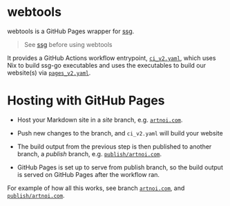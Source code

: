 # webtools

webtools is a GitHub Pages wrapper for [ssg](https://github.com/soyart/ssg).

> See [ssg](https://github.com/soyart/webtools) before using webtools

It provides a GitHub Actions workflow entrypoint, [`ci_v2.yaml`](./.github/workflows/ci_v2.yaml),
which uses Nix to build ssg-go executables and uses the executables to build our website(s) via
[`pages_v2.yaml`](./.github/workflows/pages_v2.yaml).

# Hosting with GitHub Pages

- Host your Markdown site in a *site* branch, e.g. [`artnoi.com`](https://github.com/soyart/webtools/tree/artnoi.com).

- Push new changes to the branch, and `ci_v2.yaml` will build your website

- The build output from the previous step is then published to another branch,
  a *publish* branch, e.g. [`publish/artnoi.com`](https://github.com/soyart/webtools/tree/publish/artnoi.com).

- GitHub Pages is set up to serve from publish branch, so the build output is served
  on GitHub Pages after the workflow ran.

For example of how all this works, see branch [`artnoi.com`](https://github.com/soyart/webtools/tree/artnoi.com),
and [`publish/artnoi.com`](https://github.com/soyart/webtools/tree/publish/artnoi.com).
